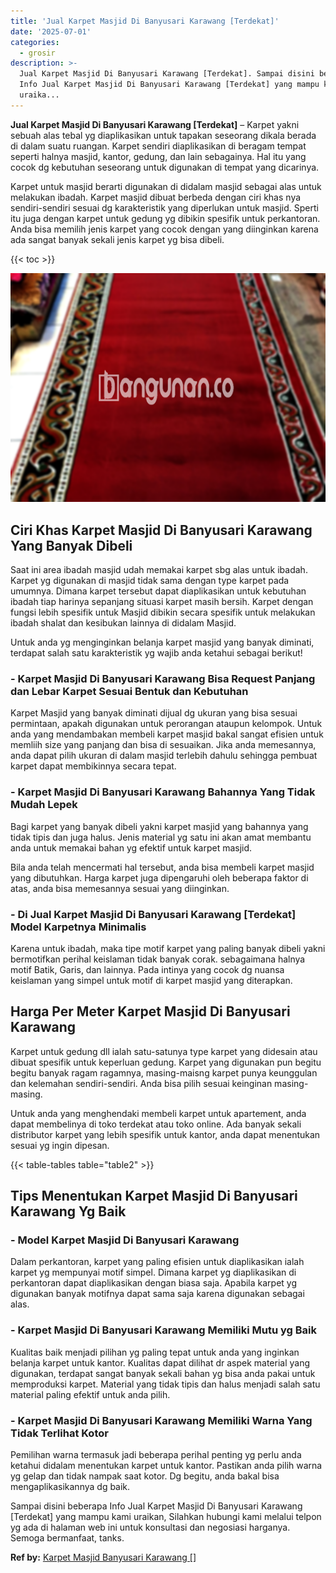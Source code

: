 ```yaml
---
title: 'Jual Karpet Masjid Di Banyusari Karawang [Terdekat]'
date: '2025-07-01'
categories:
  - grosir
description: >-
  Jual Karpet Masjid Di Banyusari Karawang [Terdekat]. Sampai disini beberapa
  Info Jual Karpet Masjid Di Banyusari Karawang [Terdekat] yang mampu kami
  uraika...
---
```


**Jual Karpet Masjid Di Banyusari Karawang \[Terdekat\]** – Karpet yakni sebuah alas tebal yg diaplikasikan untuk tapakan seseorang dikala berada di dalam suatu ruangan. Karpet sendiri diaplikasikan di beragam tempat seperti halnya masjid, kantor, gedung, dan lain sebagainya. Hal itu yang cocok dg kebutuhan seseorang untuk digunakan di tempat yang dicarinya.

Karpet untuk masjid berarti digunakan di didalam masjid sebagai alas untuk melakukan ibadah. Karpet masjid dibuat berbeda dengan ciri khas nya sendiri-sendiri sesuai dg karakteristik yang diperlukan untuk masjid. Sperti itu juga dengan karpet untuk gedung yg dibikin spesifik untuk perkantoran. Anda bisa memilih jenis karpet yang cocok dengan yang diinginkan karena ada sangat banyak sekali jenis karpet yg bisa dibeli.

{{< toc >}}

![Jual Karpet Masjid Di Banyusari Karawang [Terdekat]](/images/grosir-karpet-murah-55.png)

## Ciri Khas Karpet Masjid Di Banyusari Karawang Yang Banyak Dibeli

Saat ini area ibadah masjid udah memakai karpet sbg alas untuk ibadah. Karpet yg digunakan di masjid tidak sama dengan type karpet pada umumnya. Dimana karpet tersebut dapat diaplikasikan untuk kebutuhan ibadah tiap harinya sepanjang situasi karpet masih bersih. Karpet dengan fungsi lebih spesifik untuk Masjid dibikin secara spesifik untuk melakukan ibadah shalat dan kesibukan lainnya di didalam Masjid.

Untuk anda yg menginginkan belanja karpet masjid yang banyak diminati, terdapat salah satu karakteristik yg wajib anda ketahui sebagai berikut!

### \- Karpet Masjid Di Banyusari Karawang Bisa Request Panjang dan Lebar Karpet Sesuai Bentuk dan Kebutuhan

Karpet Masjid yang banyak diminati dijual dg ukuran yang bisa sesuai permintaan, apakah digunakan untuk perorangan ataupun kelompok. Untuk anda yang mendambakan membeli karpet masjid bakal sangat efisien untuk memliih size yang panjang dan bisa di sesuaikan. Jika anda memesannya, anda dapat pilih ukuran di dalam masjid terlebih dahulu sehingga pembuat karpet dapat membikinnya secara tepat.

### \- Karpet Masjid Di Banyusari Karawang Bahannya Yang Tidak Mudah Lepek

Bagi karpet yang banyak dibeli yakni karpet masjid yang bahannya yang tidak tipis dan juga halus. Jenis material yg satu ini akan amat membantu anda untuk memakai bahan yg efektif untuk karpet masjid.

Bila anda telah mencermati hal tersebut, anda bisa membeli karpet masjid yang dibutuhkan. Harga karpet juga dipengaruhi oleh beberapa faktor di atas, anda bisa memesannya sesuai yang diinginkan.

### \- Di Jual Karpet Masjid Di Banyusari Karawang \[Terdekat\] Model Karpetnya Minimalis

Karena untuk ibadah, maka tipe motif karpet yang paling banyak dibeli yakni bermotifkan perihal keislaman tidak banyak corak. sebagaimana halnya motif Batik, Garis, dan lainnya. Pada intinya yang cocok dg nuansa keislaman yang simpel untuk motif di karpet masjid yang diterapkan.

## Harga Per Meter Karpet Masjid Di Banyusari Karawang

Karpet untuk gedung dll ialah satu-satunya type karpet yang didesain atau dibuat spesifik untuk keperluan gedung. Karpet yang digunakan pun begitu begitu banyak ragam ragamnya, masing-maisng karpet punya keunggulan dan kelemahan sendiri-sendiri. Anda bisa pilih sesuai keinginan masing-masing.

Untuk anda yang menghendaki membeli karpet untuk apartement, anda dapat membelinya di toko terdekat atau toko online. Ada banyak sekali distributor karpet yang lebih spesifik untuk kantor, anda dapat menentukan sesuai yg ingin dipesan.

{{< table-tables table="table2" >}}

## Tips Menentukan Karpet Masjid Di Banyusari Karawang Yg Baik

### \- Model Karpet Masjid Di Banyusari Karawang

Dalam perkantoran, karpet yang paling efisien untuk diaplikasikan ialah karpet yg mempunyai motif simpel. Dimana karpet yg diaplikasikan di perkantoran dapat diaplikasikan dengan biasa saja. Apabila karpet yg digunakan banyak motifnya dapat sama saja karena digunakan sebagai alas.

### \- Karpet Masjid Di Banyusari Karawang Memiliki Mutu yg Baik

Kualitas baik menjadi pilihan yg paling tepat untuk anda yang inginkan belanja karpet untuk kantor. Kualitas dapat dilihat dr aspek material yang digunakan, terdapat sangat banyak sekali bahan yg bisa anda pakai untuk memproduksi karpet. Material yang tidak tipis dan halus menjadi salah satu material paling efektif untuk anda pilih.

### \- Karpet Masjid Di Banyusari Karawang Memiliki Warna Yang Tidak Terlihat Kotor

Pemilihan warna termasuk jadi beberapa perihal penting yg perlu anda ketahui didalam menentukan karpet untuk kantor. Pastikan anda pilih warna yg gelap dan tidak nampak saat kotor. Dg begitu, anda bakal bisa mengaplikasikannya dg baik.

Sampai disini beberapa Info Jual Karpet Masjid Di Banyusari Karawang \[Terdekat\] yang mampu kami uraikan, Silahkan hubungi kami melalui telpon yg ada di halaman web ini untuk konsultasi dan negosiasi harganya. Semoga bermanfaat, tanks.

**Ref by:**  [Karpet Masjid Banyusari Karawang []](https://id.wikipedia.org/wiki/Karpet)

